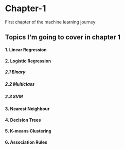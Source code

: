 # Chapter-1
First chapter of the machine learning journey
## Topics I'm going to cover in chapter 1
#### 1. Linear Regression
#### 2. Logistic Regression
##### 2.1 Binary
##### 2.2 Multiclass
##### 2.3 SVM
#### 3. Nearest Neighbour
#### 4. Decision Trees
#### 5. K-means Clustering
#### 6. Association Rules
